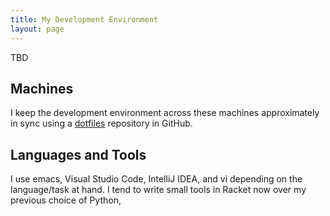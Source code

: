 ```yaml
---
title: My Development Environment
layout: page
---
```


TBD

## Machines

I keep the development environment across these machines 
approximately in sync using a [dotfiles](https://github.com/johnstonskj/dotfiles)
repository in GitHub. 

## Languages and Tools

I use emacs, Visual Studio Code, IntelliJ IDEA, and vi 
depending on the language/task at hand. I tend to write small tools in 
Racket now over my previous choice of Python, 
